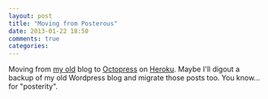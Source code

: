 ```yaml
---
layout: post
title: "Moving from Posterous"
date: 2013-01-22 18:50
comments: true
categories:
---
```


Moving from [my old](http://ambethia.posterous.com) blog to [Octopress](http://octopress.org) on [Heroku](http://heroku.com). Maybe I'll digout a backup of my old Wordpress blog and migrate those posts too. You know... for "posterity".
